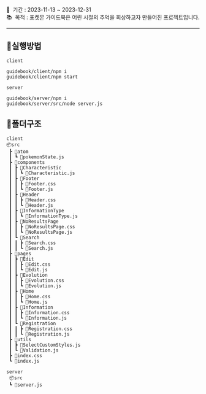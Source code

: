 📅 &nbsp;기간 : 2023-11-13 ~ 2023-12-31 \
📚 &nbsp;목적 : 포켓몬 가이드북은 어린 시절의 추억을 회상하고자 만들어진 프로젝트입니다.<br>

<hr/>

## 📌실행방법

<code>client</code>

```
guidebook/client/npm i 
guidebook/client/npm start
```

<code>server</code>

```
guidebook/server/npm i
guidebook/server/src/node server.js
```

## 📌폴더구조
```
client
📦src
 ┣ 📂atom
 ┃ ┗ 📜pokemonState.js
 ┣ 📂components
 ┃ ┣ 📂Characteristic
 ┃ ┃ ┗ 📜Characteristic.js
 ┃ ┣ 📂Footer
 ┃ ┃ ┣ 📜Footer.css
 ┃ ┃ ┗ 📜Footer.js
 ┃ ┣ 📂Header
 ┃ ┃ ┣ 📜Header.css
 ┃ ┃ ┗ 📜Header.js
 ┃ ┣ 📂InformationType
 ┃ ┃ ┗ 📜InformationType.js
 ┃ ┣ 📂NoResultsPage
 ┃ ┃ ┣ 📜NoResultsPage.css
 ┃ ┃ ┗ 📜NoResultsPage.js
 ┃ ┗ 📂Search
 ┃ ┃ ┣ 📜Search.css
 ┃ ┃ ┗ 📜Search.js
 ┣ 📂pages
 ┃ ┣ 📂Edit
 ┃ ┃ ┣ 📜Edit.css
 ┃ ┃ ┗ 📜Edit.js
 ┃ ┣ 📂Evolution
 ┃ ┃ ┣ 📜Evolution.css
 ┃ ┃ ┗ 📜Evolution.js
 ┃ ┣ 📂Home
 ┃ ┃ ┣ 📜Home.css
 ┃ ┃ ┗ 📜Home.js
 ┃ ┣ 📂Information
 ┃ ┃ ┣ 📜Information.css
 ┃ ┃ ┗ 📜Information.js
 ┃ ┗ 📂Registration
 ┃ ┃ ┣ 📜Registration.css
 ┃ ┃ ┗ 📜Registration.js
 ┣ 📂utils
 ┃ ┣ 📜SelectCustomStyles.js
 ┃ ┗ 📜Validation.js
 ┣ 📜index.css
 ┗ 📜index.js

server
 📦src
 ┗ 📜server.js
```